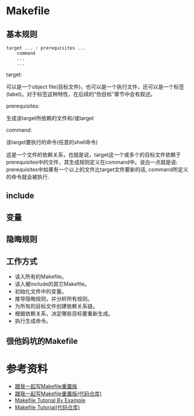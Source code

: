 # Makefile

## 基本规则

```
target ... : prerequisites ...
    command
    ...
    ...
```

target:

可以是一个object file(目标文件)，也可以是一个执行文件，还可以是一个标签(label)。对于标签这种特性，在后续的“伪目标”章节中会有叙述。

prerequisites:

生成该target所依赖的文件和/或target

command:

该target要执行的命令(任意的shell命令)

这是一个文件的依赖关系，也就是说，target这一个或多个的目标文件依赖于prerequisites中的文件，其生成规则定义在command中。说白一点就是说:
    prerequisites中如果有一个以上的文件比target文件要新的话, command所定义的命令就会被执行.

## include

## 变量

## 隐晦规则

## 工作方式

* 读入所有的Makefile。
* 读入被include的其它Makefile。
* 初始化文件中的变量。
* 推导隐晦规则，并分析所有规则。
* 为所有的目标文件创建依赖关系链。
* 根据依赖关系，决定哪些目标要重新生成。
* 执行生成命令。

## 很他妈坑的Makefile


# 参考资料

* [跟我一起写Makefile重置版](https://seisman.github.io/how-to-write-makefile/)
* [跟我一起写Makefile重置版(代码仓库)](https://github.com/seisman/how-to-write-makefile)
* [Makefile Tutorial By Example](https://makefiletutorial.com/)
* [Makefile Tutorial(代码仓库)](https://github.com/theicfire/makefiletutorial)
